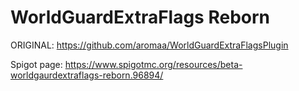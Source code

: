 # WorldGuardExtraFlags Reborn

ORIGINAL: https://github.com/aromaa/WorldGuardExtraFlagsPlugin

Spigot page: https://www.spigotmc.org/resources/beta-worldgaurdextraflags-reborn.96894/
